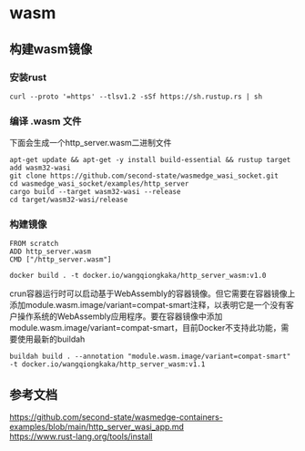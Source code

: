 # wasm
## 构建wasm镜像

### 安装rust  
```  
curl --proto '=https' --tlsv1.2 -sSf https://sh.rustup.rs | sh
```

### 编译 .wasm 文件  
  下面会生成一个http_server.wasm二进制文件 
```
apt-get update && apt-get -y install build-essential && rustup target add wasm32-wasi  
git clone https://github.com/second-state/wasmedge_wasi_socket.git  
cd wasmedge_wasi_socket/examples/http_server  
cargo build --target wasm32-wasi --release  
cd target/wasm32-wasi/release
```  

### 构建镜像 
```
FROM scratch  
ADD http_server.wasm  
CMD ["/http_server.wasm"]
```
```
docker build . -t docker.io/wangqiongkaka/http_server_wasm:v1.0
```


  crun容器运行时可以启动基于WebAssembly的容器镜像。但它需要在容器镜像上添加module.wasm.image/variant=compat-smart注释，以表明它是一个没有客户操作系统的WebAssembly应用程序。要在容器镜像中添加module.wasm.image/variant=compat-smart，目前Docker不支持此功能，需要使用最新的buildah
```
buildah build . --annotation "module.wasm.image/variant=compat-smart" -t docker.io/wangqiongkaka/http_server_wasm:v1.1
```

## 参考文档  
https://github.com/second-state/wasmedge-containers-examples/blob/main/http_server_wasi_app.md  
https://www.rust-lang.org/tools/install
